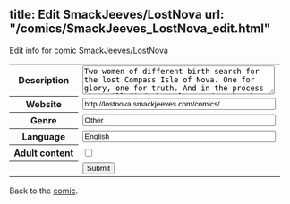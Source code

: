 title: Edit SmackJeeves/LostNova
url: "/comics/SmackJeeves_LostNova_edit.html"
---
Edit info for comic SmackJeeves/LostNova

<form name="comic" action="http://gaepostmail.appspot.com/comic/" method="post">
<table class="comicinfo">
<tr>
<th>Description</th><td><textarea name="description" cols="40" rows="3">Two women of different birth search for the lost Compass Isle of Nova. One for glory, one for truth. And in the process they will find themselves and each other.</textarea></td>
</tr>
<tr>
<th>Website</th><td><input type="text" name="url" value="http://lostnova.smackjeeves.com/comics/" size="40"/></td>
</tr>
<tr>
<th>Genre</th><td><input type="text" name="genre" value="Other" size="40"/></td>
</tr>
<tr>
<th>Language</th><td><input type="text" name="language" value="English" size="40"/></td>
</tr>
<tr>
<th>Adult content</th><td><input type="checkbox" name="adult" value="adult" /></td>
</tr>
<tr>
<th></th><td>
<input type="hidden" name="comic" value="SmackJeeves_LostNova" />
<input type="submit" name="submit" value="Submit" />
</td>
</tr>
</table>
</form>

Back to the [comic](SmackJeeves_LostNova.html).
